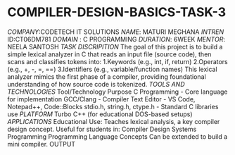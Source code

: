 # COMPILER-DESIGN-BASICS-TASK-3
*COMPANY*:CODETECH IT SOLUTIONS
*NAME*: MATURI MEGHANA
*INTREN* ID:CT06DM781
*DOMAIN* : C PROGRAMMING
*DURATION*: 6WEEK
*MENTOR*: NEELA SANTOSH
*TASK DISCRIPITION*
The goal of this project is to build a simple lexical analyzer in C that reads an input file (source code), then scans and classifies tokens into:
   1.Keywords (e.g., int, if, return)
   2.Operators (e.g., +, -, =, ==)
   3.Identifiers (e.g., variable/function names)
This lexical analyzer mimics the first phase of a compiler, providing foundational understanding of how source code is tokenized.
*TOOLS AND TECHNOLOGIES*
Tool/Technology	                      Purpose
C Programming	           -           Core language for implementation
GCC/Clang                -          	Compiler
Text Editor              -         	VS Code, Notepad++, Code::Blocks
stdio.h, string.h, ctype.h	-        Standard C libraries use
*PLATFORM*
Turbo C++ (for educational DOS-based setups)
*APPLICATIONS*
Educational Use:
Teaches lexical analysis, a key compiler design concept.
Useful for students in:
Compiler Design
Systems Programming
Programming Language Concepts
Can be extended to build a mini compiler.
OUTPUT
